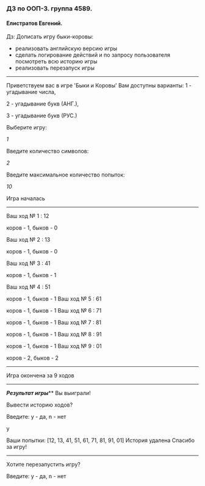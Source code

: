 ### ДЗ по ООП-3. группа 4589. 
#### Елистратов Евгений.
Дз:
Дописать игру быки-коровы:
- реализовать английскую версию игры
- сделать логирование действий и по запросу пользователя посмотреть всю историю игры
- реализовать перезапуск игры

******************************************
Приветствуем вас в игре 'Быки и Коровы'
Вам доступны варианты: 1 - угадывание числа,

2 - угадывание букв (АНГ.), 

3 - угадывание букв (РУС.)

Выберите игру:

*1*

Введите количество символов:

*2*

Введите максимальное количество попыток:

*10*

Игра началась
******************************************
Ваш ход № 1 :
12

коров - 1, быков - 0

Ваш ход № 2 : 13

коров - 1, быков - 0

Ваш ход № 3 : 41

коров - 1, быков - 1

Ваш ход № 4 : 51

коров - 1, быков - 1
Ваш ход № 5 : 61

коров - 1, быков - 1
Ваш ход № 6 : 71

коров - 1, быков - 1
Ваш ход № 7 : 81

коров - 1, быков - 1
Ваш ход № 8 : 91

коров - 1, быков - 1
Ваш ход № 9 : 01

коров - 2, быков - 2
******************************************
Игра окончена за 9 ходов
******************************************
*************Результат игры***************
Вы выиграли!

Вывести историю ходов?

Введите: y - да, n - нет

y

Ваши попытки:
[12, 13, 41, 51, 61, 71, 81, 91, 01]
История удалена
Спасибо за игру!
******************************************
Хотите перезапустить игру?

Введите: y - да, n - нет
